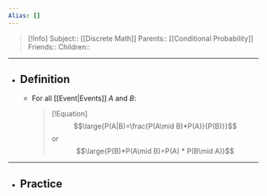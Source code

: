```yaml
---
Alias: []
---
```

> [!Info]
> Subject:: [[Discrete Math]]
> Parents:: [[Conditional Probability]]
> Friends:: 
> Children:: 
---
- ## Definition
	- For all [[Event|Events]] $A$ and $B$:
	  > [!Equation]
	  > $$\large{P(A|B)=\frac{P(A\mid B)*P(A)}{P(B)}}$$
	  > or
	  > $$\large{P(B)*P(A\mid B)=P(A) * P(B\mid A)}$$
---
- ## Practice